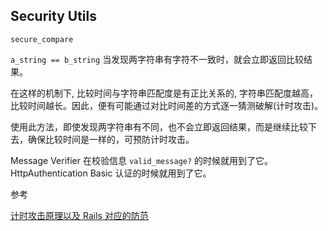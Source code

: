 ## Security Utils

```
secure_compare
```

`a_string == b_string` 当发现两字符串有字符不一致时，就会立即返回比较结果。

在这样的机制下, 比较时间与字符串匹配度是有正比关系的, 字符串匹配度越高，比较时间越长。因此，便有可能通过对比时间差的方式逐一猜测破解(计时攻击)。

使用此方法，即使发现两字符串有不同，也不会立即返回结果，而是继续比较下去，确保比较时间是一样的，可预防计时攻击。

Message Verifier 在校验信息 `valid_message?` 的时候就用到了它。
<br>
HttpAuthentication Basic 认证的时候就用到了它。

参考

[计时攻击原理以及 Rails 对应的防范](https://ruby-china.org/topics/21380)
